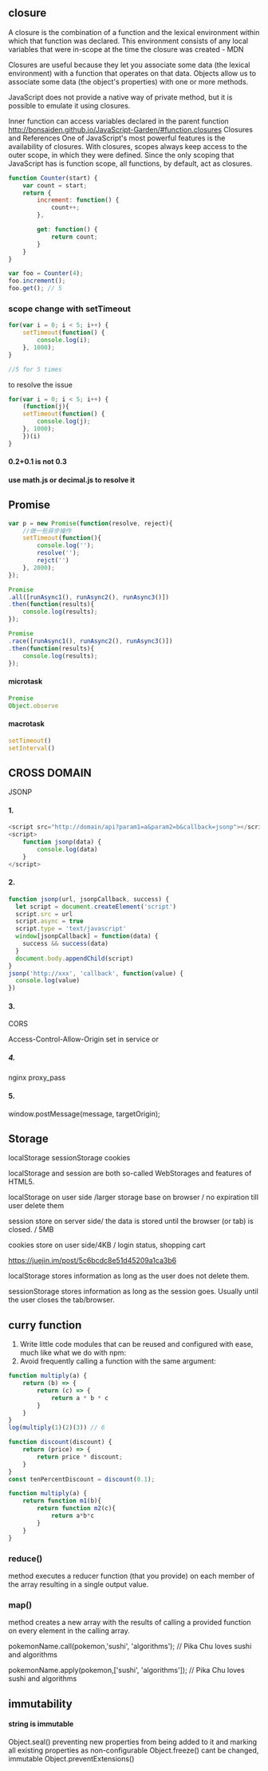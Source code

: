 ## closure
A closure is the combination of a function and the lexical environment within which that function was declared. This environment consists of any local variables that were in-scope at the time the closure was created - MDN

Closures are useful because they let you associate some data (the lexical environment) with a function that operates on that data. Objects allow us to associate some data (the object's properties) with one or more methods.

JavaScript does not provide a native way of private method, but it is possible to emulate it using closures. 

Inner function can access variables declared in the parent function
http://bonsaiden.github.io/JavaScript-Garden/#function.closures
Closures and References
One of JavaScript's most powerful features is the availability of closures. With closures, scopes always keep access to the outer scope, in which they were defined. Since the only scoping that JavaScript has is function scope, all functions, by default, act as closures.

```javascript
function Counter(start) {
    var count = start;
    return {
        increment: function() {
            count++;
        },

        get: function() {
            return count;
        }
    }
}

var foo = Counter(4);
foo.increment();
foo.get(); // 5
```

### scope change with setTimeout
```javascript
for(var i = 0; i < 5; i++) {
    setTimeout(function() {
        console.log(i);  
    }, 1000);
}

//5 for 5 times
```

to resolve the issue

```javascript
for(var i = 0; i < 5; i++) {
    (function(j){
    setTimeout(function() {
        console.log(j);  
    }, 1000);
    })(i)
}
```


#### 0.2+0.1 is not 0.3
#### use math.js or decimal.js to resolve it

## Promise
```javascript
var p = new Promise(function(resolve, reject){
    //做一些异步操作
    setTimeout(function(){
        console.log('');
        resolve('');
        rejct('')
    }, 2000);
});
```

```javascript
Promise
.all([runAsync1(), runAsync2(), runAsync3()])
.then(function(results){
    console.log(results);
});
```

```javascript
Promise
.race([runAsync1(), runAsync2(), runAsync3()])
.then(function(results){
    console.log(results);
});
```

#### microtask
```javascript
Promise
Object.observe
```

#### macrotask
```javascript
setTimeout()
setInterval()
```

## CROSS DOMAIN
JSONP
#### 1.

```javascript
<script src="http://domain/api?param1=a&param2=b&callback=jsonp"></script>
<script>
    function jsonp(data) {
    	console.log(data)
	}
</script>
```

#### 2.

```javascript
function jsonp(url, jsonpCallback, success) {
  let script = document.createElement('script')
  script.src = url
  script.async = true
  script.type = 'text/javascript'
  window[jsonpCallback] = function(data) {
    success && success(data)
  }
  document.body.appendChild(script)
}
jsonp('http://xxx', 'callback', function(value) {
  console.log(value)
})
```

#### 3.
CORS

Access-Control-Allow-Origin
set in service or 
<meta http-equiv="Access-Control-Allow-Origin" content="*">

##### 4.

nginx proxy_pass

#### 5.
window.postMessage(message, targetOrigin);

## Storage

localStorage sessionStorage cookies

localStorage and session are both so-called WebStorages and features of HTML5.

localStorage on user side /larger storage base on browser / no expiration till user delete them 

session store on server side/ the data is stored until the browser (or tab) is closed. / 5MB

cookies store on user side/4KB / login status, shopping cart

https://juejin.im/post/5c6bcdc8e51d45209a1ca3b6

localStorage stores information as long as the user does not delete them.

sessionStorage stores information as long as the session goes. Usually until the user closes the tab/browser.



## curry function

1. Write little code modules that can be reused and configured with ease, much like what we do with npm:
2. Avoid frequently calling a function with the same argument:

```javascript
function multiply(a) {
    return (b) => {
        return (c) => {
            return a * b * c
        }
    }
}
log(multiply(1)(2)(3)) // 6
```

```javascript
function discount(discount) {
    return (price) => {
        return price * discount;
    }
}
const tenPercentDiscount = discount(0.1);
```
```javascript
function multiply(a) {
	return function m1(b){
		return function m2(c){
			return a*b*c
		}
	}
}
```



### reduce() 
method executes a reducer function (that you provide) on each member of the array resulting in a single output value.

### map() 
method creates a new array with the results of calling a provided function on every element in the calling array.

pokemonName.call(pokemon,'sushi', 'algorithms'); // Pika Chu  loves sushi and algorithms

pokemonName.apply(pokemon,['sushi', 'algorithms']); // Pika Chu  loves sushi and algorithms

## immutability 

#### string is immutable

Object.seal() preventing new properties from being added to it and marking all existing properties as non-configurable
Object.freeze() cant be changed, immutable
Object.preventExtensions()
